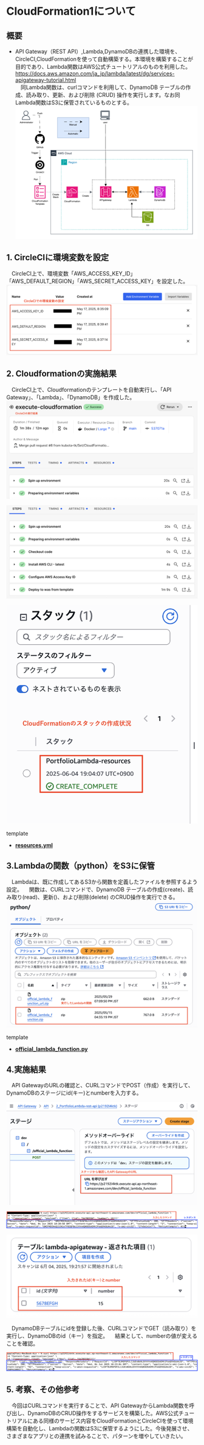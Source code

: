 # CloudFormation1について

## 概要

* API Gateway（REST API）,Lambda,DynamoDBの連携した環境を、CircleCI,CloudFormationを使って自動構築する。本環境を構築することが目的であり、Lambda関数はAWS公式チュートリアルのものを利用した。  
https://docs.aws.amazon.com/ja_jp/lambda/latest/dg/services-apigateway-tutorial.html  
&emsp;同Lambda関数は、curlコマンドを利用して、DynamoDB テーブルの作成、読み取り、更新、および削除 (CRUD) 操作を実行します。なお同Lambda関数はS3に保管されているものとする。  
![0.1_構成図](images1/0.1_構成図.png)  


## 1. CircleCIに環境変数を設定  
&emsp;CircleCI上で、環境変数「AWS_ACCESS_KEY_ID」「AWS_DEFAULT_REGION」「AWS_SECRET_ACCESS_KEY」を設定した。
![1.1_environment](images1/1.1_environment.png)  


## 2. Cloudformationの実施結果  
&emsp;CircleCI上で、Cloudformationのテンプレートを自動実行し、「API Gateway」、「Lambda」、「DynamoDB」を作成した。
![2.1_cloudformation1](images1/2.1_cloudformation1.png)  

![2.2_cloudformation2](images1/2.2_cloudformation2.png)  

![2.3_cloudformation3](images1/2.3_cloudformation3.png)

template  
 - [**resources.yml**](/CloudFormation/CloudFormation1/resources.yml)  



## 3.Lambdaの関数（python）をS3に保管  
&emsp;Lambdaは、既に作成してあるS3から関数を定義したファイルを参照するよう設定。
&emsp;関数は、CURLコマンドで、DynamoDB テーブルの作成(create)、読み取り(read)、更新()、および削除(delete) のCRUD操作を実行できる。
![3.1_s3](images1/3.1_s3.png)  

template  
 - [**official_lambda_function.py**](/LambdaFunction/python/official_lambda_function.py)


## 4.実施結果  
&emsp;API GatewayのURLの確認と、CURLコマンドでPOST（作成）を実行して、DynamoDBのステージにid(キー)とnumberを入力する。  

![4.1_result1](images1/4.1_result1.png)  

![4.2_result2](images1/4.2_result2.png)   

![4.3_result3](images1/4.3_result3.png)

&emsp;DynamoDBテーブルにidを登録した後、CURLコマンドでGET（読み取り）を実行し、DynamoDBのid（キー）を指定。
&emsp;結果として、numberの値が変えることを確認。  

![4.4_result4](images1/4.4_result4.png)  


## 5. 考察、その他参考
&emsp;今回はCURLコマンドを実行することで、API GatewayからLambda関数を呼び出し、DynamoDBのCRUD操作をするサービスを構築した。AWS公式チュートリアルにある同様のサービス内容をCloudFormationとCircleCIを使って環境構築を自動化し、Lambdaの関数はS3に保管するようにした。今後発展させ、さまざまなアプリとの連携を試みることで、パターンを増やしていきたい。
